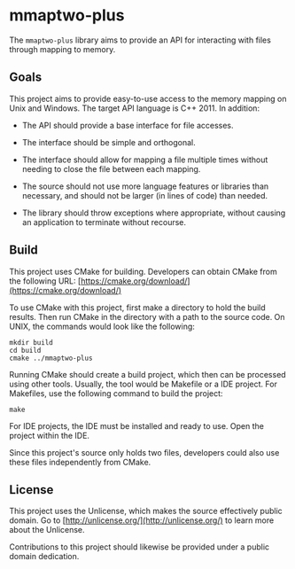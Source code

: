 # mmaptwo-plus
The `mmaptwo-plus` library aims to provide an API for interacting with files
through mapping to memory.

## Goals
This project aims to provide easy-to-use access to the memory mapping on
Unix and Windows. The target API language is C++ 2011. In addition:

- The API should provide a base interface for file accesses.

- The interface should be simple and orthogonal.

- The interface should allow for mapping a file multiple times
  without needing to close the file between each mapping.

- The source should not use more language features or libraries
  than necessary, and should not be larger (in lines of code)
  than needed.

- The library should throw exceptions where appropriate, without
  causing an application to terminate without recourse.

## Build

This project uses CMake for building. Developers can obtain CMake from
the following URL:
[https://cmake.org/download/](https://cmake.org/download/)

To use CMake with this project, first make a directory to hold the build
results. Then run CMake in the directory with a path to the source code.
On UNIX, the commands would look like the following:
```
mkdir build
cd build
cmake ../mmaptwo-plus
```

Running CMake should create a build project, which then can be processed
using other tools. Usually, the tool would be Makefile or a IDE project.
For Makefiles, use the following command to build the project:
```
make
```
For IDE projects, the IDE must be installed and ready to use. Open the
project within the IDE.

Since this project's source only holds two files, developers could also
use these files independently from CMake.

## License
This project uses the Unlicense, which makes the source effectively
public domain. Go to [http://unlicense.org/](http://unlicense.org/)
to learn more about the Unlicense.

Contributions to this project should likewise be provided under a
public domain dedication.
